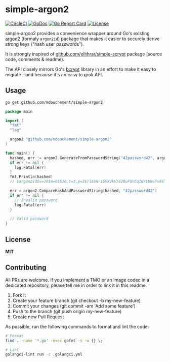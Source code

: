 # simple-argon2

[![CircleCI](https://circleci.com/gh/mdouchement/simple-argon2.svg?style=shield)](https://circleci.com/gh/mdouchement/simple-argon2)
[![GoDoc](https://img.shields.io/badge/godoc-reference-blue.svg)](https://godoc.org/github.com/mdouchement/simple-argon2)
[![Go Report Card](https://goreportcard.com/badge/github.com/mdouchement/simple-argon2)](https://goreportcard.com/report/github.com/mdouchement/simple-argon2)
[![License](https://img.shields.io/github/license/mdouchement/simple-argon2.svg)](http://opensource.org/licenses/MIT)

simple-argon2 provides a convenience wrapper around Go's existing [argon2](http://golang.org/x/crypto/argon2) (formaly `argon2id`) package that makes it easier to securely derive strong keys ("hash user passwords").

It is strongly inspired of [github.com/elithrar/simple-scrypt](https://github.com/elithrar/simple-scrypt) package (source code, comments & readme).

The API closely mirrors Go's [bcrypt](http://golang.org/x/crypto/bcrypt) library in an effort to make it easy to migrate—and because it's an easy to grok API.

## Usage

```sh
go get github.com/mdouchement/simple-argon2
```

```go
package main

import (
  "fmt"
  "log"

  argon2 "github.com/mdouchement/simple-argon2"
)

func main() {
  hashed, err := argon2.GenerateFromPasswordString("42password42", argon2.Default)
  if err != nil {
    log.Fatal(err)
  }
  fmt.Println(hashed)
  // $argon2id$v=19$m=65536,t=3,p=2$/lASHr1GVXVkV/628wFUVGqINrLbWo7v86TjaooJmUY$igyAvrODju4SsBSefcYOzMaLl9xGjSkjsY1tnaKaTxk

  err = argon2.CompareHashAndPasswordString(hashed, "42password42")
  if err != nil {
    // Invalid password
    log.Fatal(err)
  }

  // Valid password
}
```

## License

**MIT**

## Contributing

All PRs are welcome. If you implement a TMO or an image codec in a dedicated repository, please tell me in order to link it in this readme.

1. Fork it
2. Create your feature branch (git checkout -b my-new-feature)
3. Commit your changes (git commit -am 'Add some feature')
5. Push to the branch (git push origin my-new-feature)
6. Create new Pull Request

As possible, run the following commands to format and lint the code:

```sh
# Format
find . -name '*.go' -exec gofmt -s -w {} \;

# Lint
golangci-lint run -c .golangci.yml
```
